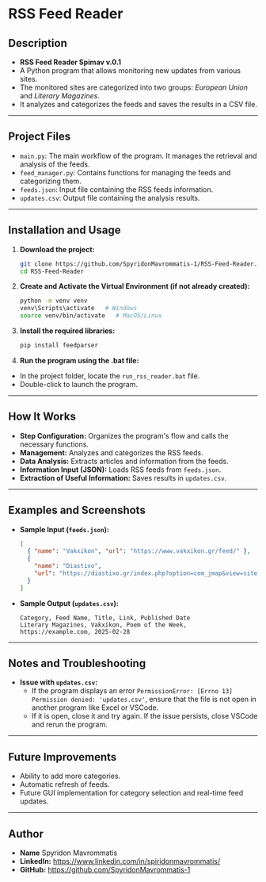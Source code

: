 # RSS Feed Reader

## Description

- **RSS Feed Reader Spimav v.0.1**  
- A Python program that allows monitoring new updates from various sites.  
- The monitored sites are categorized into two groups: _European Union_ and _Literary Magazines_.  
- It analyzes and categorizes the feeds and saves the results in a CSV file.  

---

## Project Files

- `main.py`: The main workflow of the program. It manages the retrieval and analysis of the feeds.
- `feed_manager.py`: Contains functions for managing the feeds and categorizing them.
- `feeds.json`: Input file containing the RSS feeds information.
- `updates.csv`: Output file containing the analysis results.

---

## Installation and Usage

1. **Download the project:**

   ```bash
   git clone https://github.com/SpyridonMavrommatis-1/RSS-Feed-Reader.git
   cd RSS-Feed-Reader
   ```

2. **Create and Activate the Virtual Environment (if not already created):**

   ```bash
   python -m venv venv
   venv\Scripts\activate   # Windows
   source venv/bin/activate   # MacOS/Linux
   ```

3. **Install the required libraries:**

   ```bash
   pip install feedparser
   ```

4. **Run the program using the .bat file:**

- In the project folder, locate the `run_rss_reader.bat` file.
- Double-click to launch the program.

---

## How It Works

- **Step Configuration:** Organizes the program's flow and calls the necessary functions.
- **Management:** Analyzes and categorizes the RSS feeds.
- **Data Analysis:** Extracts articles and information from the feeds.
- **Information Input (JSON):** Loads RSS feeds from `feeds.json`.
- **Extraction of Useful Information:** Saves results in `updates.csv`.

---

## Examples and Screenshots

- **Sample Input (`feeds.json`):**
  ```json
  [
    { "name": "Vakxikon", "url": "https://www.vakxikon.gr/feed/" },
    {
      "name": "Diastixo",
      "url": "https://diastixo.gr/index.php?option=com_jmap&view=sitemap&format=rss"
    }
  ]
  ```
- **Sample Output (`updates.csv`):**
  ```
  Category, Feed Name, Title, Link, Published Date
  Literary Magazines, Vakxikon, Poem of the Week, https://example.com, 2025-02-28
  ```

---

## Notes and Troubleshooting

- **Issue with `updates.csv`:**
  - If the program displays an error `PermissionError: [Errno 13] Permission denied: 'updates.csv'`,
    ensure that the file is not open in another program like Excel or VSCode.
  - If it is open, close it and try again. If the issue persists, close VSCode and rerun the program.

---

## Future Improvements

- Ability to add more categories.
- Automatic refresh of feeds.
- Future GUI implementation for category selection and real-time feed updates.

---

## Author

- **Name** Spyridon Mavrommatis
- **LinkedIn:** https://www.linkedin.com/in/spiridonmavrommatis/
- **GitHub:** https://github.com/SpyridonMavrommatis-1

